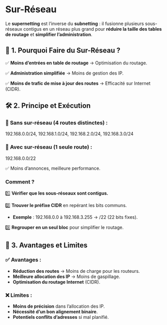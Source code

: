 # Sur-Réseau

Le **supernetting** est l’inverse du **subnetting** : il fusionne plusieurs sous-réseaux contigus en un réseau plus grand pour **réduire la taille des tables de routage** et **simplifier l’administration**.


## **📌 1. Pourquoi Faire du Sur-Réseau ?**

✅ **Moins d’entrées en table de routage** → Optimisation du routage.

✅ **Administration simplifiée** → Moins de gestion des IP.

✅ **Moins de trafic de mise à jour des routes** → Efficacité sur Internet (CIDR).



## **🛠️ 2. Principe et Exécution**

### 🔹 **Sans sur-réseau** (4 routes distinctes) :

192.168.0.0/24, 192.168.1.0/24, 192.168.2.0/24, 192.168.3.0/24

### 🔹 **Avec sur-réseau** (1 seule route) :

192.168.0.0/22

✅ Moins d’annonces, meilleure performance.

### **Comment ?**

1️⃣ **Vérifier que les sous-réseaux sont contigus.**

2️⃣ **Trouver le préfixe CIDR** en repérant les bits communs.

- **Exemple** : 192.168.0.0 à 192.168.3.255 → /22 (22 bits fixes).

3️⃣ **Regrouper en un seul bloc** pour simplifier le routage.



## **🎯 3. Avantages et Limites**

### **✅ Avantages :**

- **Réduction des routes** → Moins de charge pour les routeurs.
- **Meilleure allocation des IP** → Moins de gaspillage.
- **Optimisation du routage Internet** (CIDR).

### **❌ Limites :**

- **Moins de précision** dans l’allocation des IP.
- **Nécessité d’un bon alignement binaire**.
- **Potentiels conflits d’adresses** si mal planifié.

